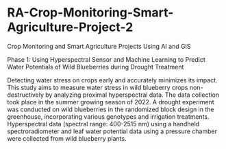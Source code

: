 # RA-Crop-Monitoring-Smart-Agriculture-Project-2

Crop Monitoring and Smart Agriculture Projects Using AI and GIS

Phase 1: Using Hyperspectral Sensor and Machine Learning to Predict Water Potentials of Wild Blueberries during Drought Treatment

Detecting water stress on crops early and accurately minimizes its impact. This study aims to measure water stress in wild blueberry crops non-destructively by analyzing proximal hyperspectral data. The data collection took place in the summer growing season of 2022. A drought experiment was conducted on wild blueberries in the randomized block design in the greenhouse, incorporating various genotypes and irrigation treatments. Hyperspectral data (spectral range: 400-2515 nm) using a handheld spectroradiometer and leaf water potential data using a pressure chamber were collected from wild blueberry plants.

